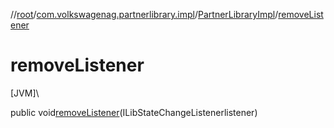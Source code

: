 //[root](../../../index.md)/[com.volkswagenag.partnerlibrary.impl](../index.md)/[PartnerLibraryImpl](index.md)/[removeListener](remove-listener.md)

# removeListener

[JVM]\

public void[removeListener](remove-listener.md)(ILibStateChangeListenerlistener)
